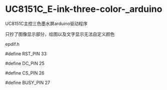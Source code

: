 # UC8151C_E-ink-three-color-_arduino
UC8151C主控三色墨水屏arduino驱动程序

只抄了图像显示部分，绘图以及文字显示无法自定义颜色


epdif.h


#define RST_PIN         33


#define DC_PIN          25


#define CS_PIN          26


#define BUSY_PIN        27
